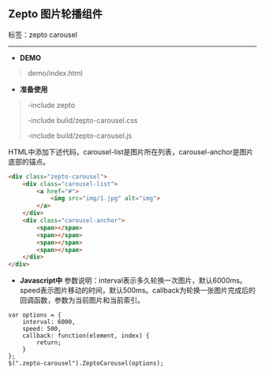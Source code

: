 ## Zepto 图片轮播组件

标签：zepto carousel 

---
 
 - **DEMO**
>demo/index.html

 - **准备使用**

>-include zepto
>
>-include bulid/zepto-carousel.css 
>
>-include build/zepto-carousel.js
>

HTML中添加下述代码，carousel-list是图片所在列表，carousel-anchor是图片底部的锚点。

``` html
<div class="zepto-carousel">
    <div class="carousel-list">
        <a href="#">
            <img src="img/1.jpg" alt="img">
        </a>
    </div>
    <div class="carousel-anchor">
        <span></span>
        <span></span>
        <span></span>
        <span></span>
    </div>
</div>
```
 - **Javascript中**
参数说明：interval表示多久轮换一次图片，默认6000ms。speed表示图片移动的时间，默认500ms。callback为轮换一张图片完成后的回调函数，参数为当前图片和当前索引。
```
var options = {
    interval: 6000,
    speed: 500,
    callback: function(element, index) {
        return;
    }
};
$(".zepto-carousel").ZeptoCarousel(options);
```
